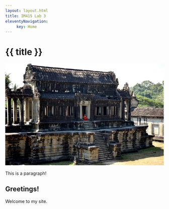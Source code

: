 ```yaml
---
layout: layout.html
title: IM415 Lab 3 
eleventyNavigation:
     key: Home
---
```

<div class="heading">
<h1>{{ title }}</h1>
</div>

<div class="pics">

<img src="./_site/images/angkorThorn.jpg" alt="Picture Of Angkor Thorn, Cambodia">

<p>This is a paragraph!</p>
</div>


## Greetings! 

Welcome to my site.